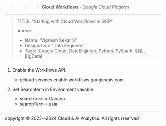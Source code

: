 >>> **Cloud Workflows** - *Google Cloud Platform*
------------------------------------------------------------------------------------------------------------------------------------------------------------------------

> TITLE: "Starting with Cloud Workflows in GCP"
> 
> Author:
  >- Name: "Vignesh Sekar S"
  >- Designation: "Data Engineer"
  >- Tags: [Google Cloud, DataEngineer, Python, PySpark, SQL, BigData]

-----------------------------------------------------------------------------------------------------------------------------------------------------------------------




1. Enable the Workflows API.

    * gcloud services enable workflows.googleapis.com


2. Set Searchterm in Environment variable

    * searchTerm = Canada
    * searchTerm = asia










--------------------------------------------------------------------------------------------------------------------------------------------------------------------

  <div class="footer">
              copyright © 2023—2024 Cloud & AI Analytics. 
                                      All rights reserved
          </div>